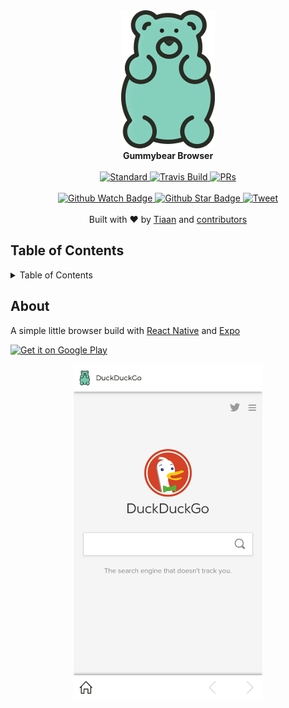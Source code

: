 <div align="center">
	<img src="assets/images/gummybear.png" alt="gummybear"/>
	<br>
  <strong>Gummybear Browser</strong>
</div>
<br>
<div align="center">
  <a href="https://github.com/feross/standard">
    <img src="https://img.shields.io/badge/code%20style-standard-brightgreen.svg?style=flat-square" alt="Standard" />
  </a>
  <a href="https://travis-ci.org/tiaanduplessis/gummybear-browser">
    <img src="https://img.shields.io/travis/tiaanduplessis/gummybear-browser.svg?style=flat-square" alt="Travis Build" />
  </a>
  <a href="http://makeapullrequest.com">
    <img src="https://img.shields.io/badge/PRs-welcome-brightgreen.svg?style=flat-square" alt="PRs" />
  </a>
</div>
<br>
<div align="center">
  <a href="https://github.com/tiaanduplessis/gummybear-browser/watchers">
    <img src="https://img.shields.io/github/watchers/tiaanduplessis/gummybear-browser.svg?style=social" alt="Github Watch Badge" />
  </a>
  <a href="https://github.com/tiaanduplessis/gummybear-browser/stargazers">
    <img src="https://img.shields.io/github/stars/tiaanduplessis/gummybear-browser.svg?style=social" alt="Github Star Badge" />
  </a>
  <a href="https://twitter.com/intent/tweet?text=Check%20out%20gummybear-browser!%20https://github.com/tiaanduplessis/gummybear-browser%20%F0%9F%91%8D">
    <img src="https://img.shields.io/twitter/url/https/github.com/tiaanduplessis/gummybear-browser.svg?style=social" alt="Tweet" />
  </a>
</div>
<br>
<div align="center">
  Built with ❤︎ by <a href="tiaan.beer">Tiaan</a> and <a href="https://github.com/tiaanduplessis/gummybear-browser/graphs/contributors">contributors</a>
</div>

<h2>Table of Contents</h2>
<details>
  <summary>Table of Contents</summary>
	<li><a href="#about">About</a></li>
</details>

## About

A simple little browser build with [React Native](https://facebook.github.io/react-native/) and [Expo](http://expo.io/)

<a href='https://play.google.com/store/apps/details?id=co.za.hackerdashery.gummybear&pcampaignid=MKT-Other-global-all-co-prtnr-py-PartBadge-Mar2515-1'><img alt='Get it on Google Play' src='https://play.google.com/intl/en_us/badges/images/generic/en_badge_web_generic.png'/></a>

<div align="center">
	<img width="60%" src="docs/images/example.png" alt=""/>
</div>
